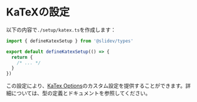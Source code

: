# KaTeXの設定

<Environment type="node" />

以下の内容で`./setup/katex.ts`を作成します：

```ts
import { defineKatexSetup } from '@slidev/types'

export default defineKatexSetup(() => {
  return {
    /* ... */
  }
})
```

この設定により、[KaTex Options](https://katex.org/docs/options.html)のカスタム設定を提供することができます。詳細については、型の定義とドキュメントを参照してください。

